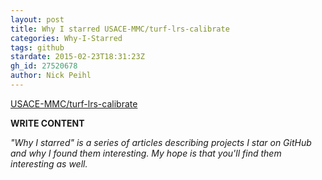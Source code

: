 ```yaml
---
layout: post
title: Why I starred USACE-MMC/turf-lrs-calibrate
categories: Why-I-Starred
tags: github
stardate: 2015-02-23T18:31:23Z
gh_id: 27520678
author: Nick Peihl
---
```


[USACE-MMC/turf-lrs-calibrate](https://github.com/USACE-MMC/turf-lrs-calibrate)

**WRITE CONTENT**

*"Why I starred" is a series of articles describing projects I star on GitHub and why I found them interesting. My hope is that you'll find them interesting as well.*

